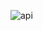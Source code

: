 
 

![api](https://github.com/0623CIFSNCN05LAED/grupo-11/assets/139799911/8a3b07f5-16ae-46c3-94db-c4b28e23e185)
